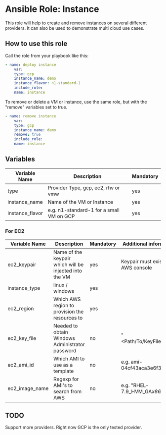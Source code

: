 # Ansible Role: Instance

This role will help to create and remove instances on several different providers. It can also be used to demonstrate multi cloud use cases.

## How to use this role

Call the role from your playbook like this:

```yaml
- name: deploy instance
    var:
    type: gcp
    instance_name: demo
    instance_flavor: n1-standard-1
    include_role:
    name: instance
```

To remove or delete a VM or instance, use the same role, but with the "remove" variables set to true.

```yaml
- name: remove instance
    var:
    type: gcp
    instance_name: demo
    remove: true
    include_role:
    name: instance
```

## Variables

| Variable Name | Description | Mandatory |
|--|--|--|
| type | Provider Type, gcp, ec2, rhv or vmw | yes |
| instance_name | Name of the VM or Instance | yes |
| instance_flavor | e.g. n1-standard-1 for a small VM on GCP | yes |

### For EC2

| Variable Name | Description | Mandatory | Additional information |
|--|--|--|--|
| ec2_keypair | Name of the keypair which will be injected into the VM | yes | Keypair must exist in AWS console |
| instance_type | linux / windows | yes | |
| ec2_region | Which AWS region to provision the resources to | yes |
| ec2_key_file | Needed to obtain Windows Administrator password | no | "<Path/To/KeyFile.pem>" |
| ec2_ami_id | Which AMI to use as a template | no | e.g. ami-04cf43aca3e6f3de3 |
| ec2_image_name | Regexp for AMI's to search from AWS | no | e.g. "RHEL-7.9_HVM_GA*x86_64*" |

## TODO

Support more providers. Right now GCP is the only tested provider.
